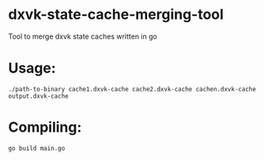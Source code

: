 # dxvk-state-cache-merging-tool
Tool to merge dxvk state caches written in go

# Usage:  
`./path-to-binary cache1.dxvk-cache cache2.dxvk-cache cachen.dxvk-cache output.dxvk-cache`

# Compiling:  
`go build main.go`
